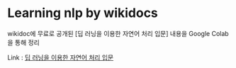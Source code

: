# Learning nlp by wikidocs

wikidoc에 무료로 공개된 [딥 러닝을 이용한 자연어 처리 입문] 내용을 Google Colab을 통해 정리

Link : [딥 러닝을 이용한 자연어 처리 입문](https://wikidocs.net/book/2155)
